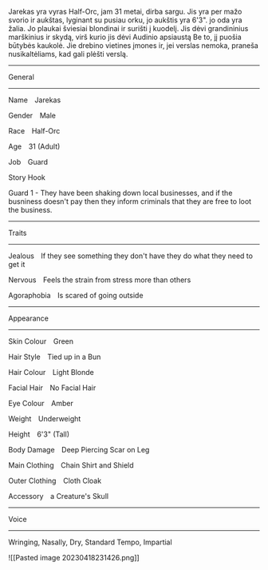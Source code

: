 Jarekas yra vyras Half-Orc, jam 31 metai, dirba sargu. Jis yra per mažo svorio ir aukštas, lyginant su pusiau orku, jo aukštis yra 6'3". jo oda yra žalia. Jo plaukai šviesiai blondinai ir surišti į kuodelį. Jis dėvi grandininius marškinius ir skydą, virš kurio jis dėvi Audinio apsiaustą Be to, jį puošia būtybės kaukolė. 
Jie drebino vietines įmones ir, jei verslas nemoka, praneša nusikaltėliams, kad gali plėšti verslą.

---

General

---

Name Jarekas

Gender Male

Race Half-Orc

Age 31 (Adult)

Job Guard

Story Hook 

Guard 1 - They have been shaking down local businesses, and if the busniness doesn't pay then they inform criminals that they are free to loot the business.

---

Traits

---

Jealous If they see something they don't have they do what they need to get it

Nervous Feels the strain from stress more than others

Agoraphobia Is scared of going outside

---

Appearance

---

Skin Colour Green

Hair Style Tied up in a Bun

Hair Colour Light Blonde

Facial Hair No Facial Hair

Eye Colour Amber

Weight Underweight

Height 6'3" (Tall)

Body Damage Deep Piercing Scar on Leg

Main Clothing Chain Shirt and Shield

Outer Clothing Cloth Cloak

Accessory a Creature's Skull

---

Voice

---

Wringing, Nasally, Dry, Standard Tempo, Impartial



![[Pasted image 20230418231426.png]]